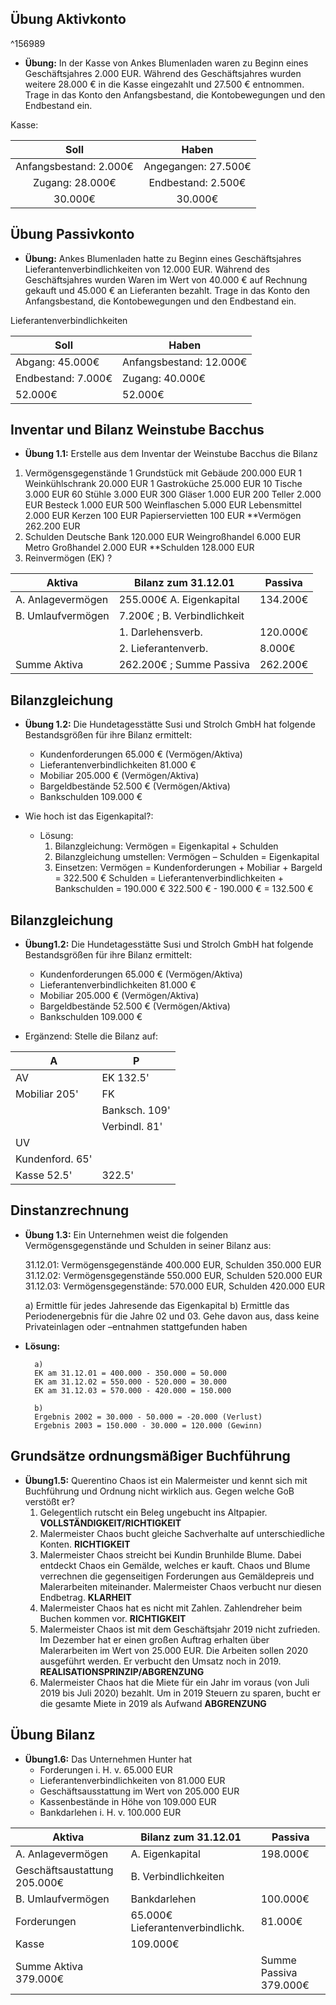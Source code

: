 ## Übung Aktivkonto

^156989

- **Übung:** In der Kasse von Ankes Blumenladen waren zu Beginn eines Geschäftsjahres 2.000
EUR. Während des Geschäftsjahres wurden weitere 28.000 € in die Kasse eingezahlt und
27.500 € entnommen.
Trage in das Konto den Anfangsbestand, die Kontobewegungen und den Endbestand ein.

Kasse:

|          Soll          |        Haben        |
|:----------------------:|:-------------------:|
| Anfangsbestand: 2.000€ | Angegangen: 27.500€ |
|    Zugang: 28.000€     | Endbestand: 2.500€  |
|         30.000€         |       30.000€       |


## Übung Passivkonto
- **Übung:** Ankes Blumenladen hatte zu Beginn eines Geschäftsjahres
Lieferantenverbindlichkeiten von 12.000 EUR. Während des Geschäftsjahres wurden Waren
im Wert von 40.000 € auf Rechnung gekauft und 45.000 € an Lieferanten bezahlt.
Trage in das Konto den Anfangsbestand, die Kontobewegungen und den Endbestand ein.

Lieferantenverbindlichkeiten

| Soll               | Haben                   |
| ------------------ | ----------------------- |
| Abgang: 45.000€    | Anfangsbestand: 12.000€ |
| Endbestand: 7.000€ | Zugang: 40.000€         |
| 52.000€            | 52.000€                 |


## Inventar und Bilanz Weinstube Bacchus
- **Übung 1.1:** Erstelle aus dem Inventar der Weinstube Bacchus die Bilanz

1. Vermögensgegenstände
	1 Grundstück mit Gebäude                                                                                                              200.000 EUR
	1 Weinkühlschrank                                                                                                                              20.000 EUR
	1 Gastroküche                                                                                                                                      25.000 EUR
	10 Tische                                                                                                                                                 3.000 EUR
	60 Stühle                                                                                                                                                  3.000 EUR
	300 Gläser                                                                                                                                                1.000 EUR
	200 Teller                                                                                                                                                  2.000 EUR
	Besteck                                                                                                                                                     1.000 EUR
	500 Weinflaschen                                                                                                                                    5.000 EUR
	Lebensmittel                                                                                                                                             2.000 EUR
	Kerzen                                                                                                                                                           100 EUR
	Papierservietten                                                                                                                                          100 EUR
	**Vermögen                                                                                                                                        262.200 EUR
2. Schulden
	Deutsche Bank                                                                                                                                    120.000 EUR
	Weingroßhandel                                                                                                                                      6.000 EUR
	Metro Großhandel                                                                                                                                   2.000 EUR
	**Schulden                                                                                                                                          128.000 EUR
3. Reinvermögen (EK)                                                                                                                                            ?


| Aktiva            | Bilanz zum 31.12.01         | Passiva  |
| ----------------- | --------------------------- | -------- |
| A. Anlagevermögen | 255.000€  A. Eigenkapital  | 134.200€ |
| B. Umlaufvermögen | 7.200€ ; B. Verbindlichkeit |          |
|                   | 1. Darlehensverb.           | 120.000€ |
|                   | 2. Lieferantenverb.         | 8.000€   |
| Summe Aktiva      | 262.200€ ; Summe Passiva    | 262.200€         |


## Bilanzgleichung 
- **Übung 1.2:** Die Hundetagesstätte Susi und Strolch GmbH hat folgende Bestandsgrößen für ihre Bilanz ermittelt:
    - Kundenforderungen 65.000 € (Vermögen/Aktiva)
    - Lieferantenverbindlichkeiten 81.000 €
    - Mobiliar 205.000 € (Vermögen/Aktiva)
    - Bargeldbestände 52.500 € (Vermögen/Aktiva)
    - Bankschulden 109.000 €

 - Wie hoch ist das Eigenkapital?:
    - Lösung:
	    1. Bilanzgleichung:
		    Vermögen = Eigenkapital + Schulden
	    2.  Bilanzgleichung umstellen:
		    Vermögen – Schulden = Eigenkapital
	    3. Einsetzen:
		    Vermögen = Kundenforderungen + Mobiliar + Bargeld = 322.500 €
		    Schulden = Lieferantenverbindlichkeiten + Bankschulden = 190.000 €
		    322.500 € - 190.000 € = 132.500 €



## Bilanzgleichung
- **Übung1.2:** Die Hundetagesstätte Susi und Strolch GmbH hat folgende Bestandsgrößen für ihre Bilanz ermittelt:
    - Kundenforderungen 65.000 € (Vermögen/Aktiva)
    - Lieferantenverbindlichkeiten 81.000 €
    - Mobiliar 205.000 € (Vermögen/Aktiva)
    - Bargeldbestände 52.500 € (Vermögen/Aktiva)
    - Bankschulden 109.000 €

- Ergänzend: Stelle die Bilanz auf:

| A                  | P               |
| ------------------ | --------------- |
| AV                 | EK   132.5'     |
| Mobiliar  205'     | FK              |
|                    | Banksch.   109' |
|                    | Verbindl.   81' |
| UV                 |                 |
| Kundenford.    65' |                 |
| Kasse    52.5'     |   322.5'              |


## Dinstanzrechnung
- **Übung 1.3:** Ein Unternehmen weist die folgenden Vermögensgegenstände und Schulden in
seiner Bilanz aus:

    31.12.01: Vermögensgegenstände 400.000 EUR, Schulden 350.000 EUR
    31.12.02: Vermögensgegenstände 550.000 EUR, Schulden 520.000 EUR
    31.12.03: Vermögensgegenstände: 570.000 EUR, Schulden 420.000 EUR

	a) Ermittle für jedes Jahresende das Eigenkapital
	b) Ermittle das Periodenergebnis für die Jahre 02 und 03. Gehe davon aus,     dass keine Privateinlagen oder –entnahmen stattgefunden haben

- **Lösung:** 

		a) 
		EK am 31.12.01 = 400.000 - 350.000 = 50.000
		EK am 31.12.02 = 550.000 - 520.000 = 30.000
		EK am 31.12.03 = 570.000 - 420.000 = 150.000

		b)
		Ergebnis 2002 = 30.000 - 50.000 = -20.000 (Verlust)
		Ergebnis 2003 = 150.000 - 30.000 = 120.000 (Gewinn)


## Grundsätze ordnungsmäßiger Buchführung
- **Übung1.5:** Querentino Chaos ist ein Malermeister und kennt sich mit Buchführung und Ordnung nicht wirklich aus. Gegen welche GoB verstößt er?
	1. Gelegentlich rutscht ein Beleg ungebucht ins Altpapier. **VOLLSTÄNDIGKEIT/RICHTIGKEIT** 
	2. Malermeister Chaos bucht gleiche Sachverhalte auf unterschiedliche Konten. **RICHTIGKEIT**
	3. Malermeister Chaos streicht bei Kundin Brunhilde Blume. Dabei entdeckt Chaos ein Gemälde, welches er kauft. Chaos und Blume verrechnen die gegenseitigen Forderungen aus Gemäldepreis und Malerarbeiten miteinander. Malermeister Chaos verbucht nur diesen Endbetrag. **KLARHEIT**
	4. Malermeister Chaos hat es nicht mit Zahlen. Zahlendreher beim Buchen kommen vor. **RICHTIGKEIT**
	5. Malermeister Chaos ist mit dem Geschäftsjahr 2019 nicht zufrieden. Im Dezember hat er einen großen Auftrag erhalten über Malerarbeiten im Wert von 25.000 EUR. Die Arbeiten sollen 2020 ausgeführt werden. Er verbucht den Umsatz noch in 2019. **REALISATIONSPRINZIP/ABGRENZUNG**
	6. Malermeister Chaos hat die Miete für ein Jahr im voraus (von Juli 2019 bis Juli 2020) bezahlt. Um in 2019 Steuern zu sparen, bucht er die gesamte Miete in 2019 als Aufwand **ABGRENZUNG**

## Übung Bilanz
- **Übung1.6:** Das Unternehmen Hunter hat
	- Forderungen i. H. v. 65.000 EUR
	- Lieferantenverbindlichkeiten von 81.000 EUR
	- Geschäftsausstattung im Wert von 205.000 EUR
	- Kassenbestände in Höhe von 109.000 EUR
	- Bankdarlehen i. H. v. 100.000 EUR


| Aktiva                       | Bilanz zum 31.12.01               | Passiva                   |
| ---------------------------- | --------------------------------- | ------------------------- |
| A. Anlagevermögen            | A. Eigenkapital                   | 198.000€                  |
| Geschäftsaustattung 205.000€ | B. Verbindlichkeiten              |                           |
| B. Umlaufvermögen            | Bankdarlehen                      | 100.000€                  |
| Forderungen                  | 65.000€  Lieferantenverbindlichk. | 81.000€                   |
| Kasse                        | 109.000€                          |                           |
| Summe Aktiva   379.000€      |                                   | Summe Passiva    379.000€ |

